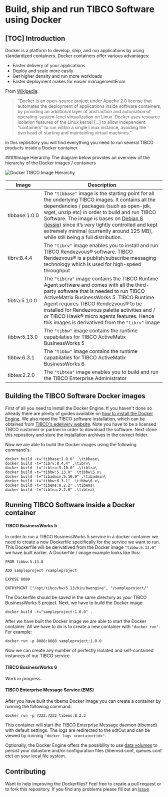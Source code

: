 Build, ship and run TIBCO Software using Docker 
=================== 
[TOC] 
Introduction 
-------------- 

Docker is a platform to develop, ship, and run applications by using standardized containers. Docker containers offer various advantages:

 - Faster delivery of your applications 
 - Deploy and scale more easily 
 - Get higher density and run more workloads
 - Faster deployment makes for easier managementFrom 

From [Wikipedia](https://en.wikipedia.org/wiki/Docker_%28software%29):

> “Docker is an open-source project under Apache 2.0 license that automates the deployment of applications inside software containers,  by providing an additional layer of abstraction and automation of  operating-system-level virtualization on Linux. Docker uses resource isolation features of the Linux kernel […] to allow independent  “containers” to run within a single Linux instance, avoiding the  overhead of starting and maintaining virtual machines.”


In this repository you will find everything you need to run several TIBCO products inside a Docker container.


####Image Hierarchy 
The diagram below provides an overview of the hierarchy of the Docker images / containers

![Docker TIBCO Image Hierarchy ](http://i.imgur.com/5L4XqvV.png) 

| Image	 | Description | 
| --- | --- |
| tibbase:1.0.0 | The `"tibbase"` image is the starting point for all the underlying TIBCO images. It contains all the dependencies / packages (such as open-jdk, wget, unzip etc) in order to build and run TIBCO Software. The image is bases on [Debian 8 (jessie)](https://hub.docker.com/_/debian/) since it’s very tightly controlled and kept extremely minimal (currently around 125 MB), while still being a full distribution. | 
| tibrv:8.4.4 | The `"tibrv"` image enables you to install and run TIBCO Rendezvous® software. TIBCO Rendezvous® is a publish/subscribe messaging technology which is used for high-speed throughput |
| tibtra:5.10.0 | The `"tibtra"` image contains the TIBCO Runtime Agent software and comes with all the third-party software that is needed to run TIBCO ActiveMatrix BusinessWorks 5. TIBCO Runtime Agent requires TIBCO Rendezvous® to be installed for Rendezvous palette activities and / or TIBCO Hawk® micro agents features. Hence this images is derivatived from the `"tibrv"` image | 
| tibbw:5.13.0 | The `"tibbw"` image contains the runtime capabilaties for TIBCO ActiveMatix BusinessWorks 5 | 
| tibbw:6.3.1 | The `"tibbw"` image contains the runtime capabilaties for TIBCO ActiveMatix BusinessWorks 6 |
| tibtea:2.2.0 | The `"tibtea"` image enables you to build and run the TIBCO Enterprise Administrator |


Building the TIBCO Software Docker images
------
First of all you need to install  the Docker Engine. If you haven't done so already there are plenty of guides available on [how to install the Docker Engine](https://docs.docker.com/engine/installation/). We also need the TIBCO software installation, which can be obtained from [TIBCO's edelivery website](http://edelivery.tibco.com). Note you have to be a licensed TIBCO customer or partner in order to download the software. Next clone this repository and store the installation archives in the correct folder. 

Now we are able to build the Docker images using the following command's:

    docker build -t="tibbase:1.0.0" .\tibbase\
    docker build -t="tibrv:8.4.4" .\tibrv\
    docker build -t="tibtra:5.10.0" .\tibtra\
    docker build -t="tibbw:5.13.0" .\tibbw\5.x\
    docker build -t="tibadmin:5.10.0" .\tibadmin\
    docker build -t="tibbw:6.3.1" .\tibbw\6.x\
    docker build -t="tibems:8.2.2" .\tibems\
    docker build -t="tibtea:2.2.0" .\tibtea\

Running TIBCO Software inside a Docker container
---------------------------------
#### TIBCO BusinessWorks 5

In order to run a TIBCO BusinessWorks 5 service in a docker container we need to create a new Dockerfile specifically for the service we want to run. This Dockerfile will be derivatived  from the Docker image `"tibbw:5.13.0"` we have built earlier. A Dockerfile / image example looks like this:

    FROM tibbw:5.13.0
    
    ADD sampleproject /sampleproject
    
    EXPOSE 8080
    
    ENTRYPOINT ["/opt/tibco/bw/5.13/bin/bwengine", "/sampleproject/"

The Dockerfile should be saved in the same directory as your TIBCO BusinessWorks 5 project. Next, we have to build the Docker image:

    docker build -t="sampleproject:1.0.0" .

After we have built the Docker image we are able to start the Docker container. All we have to do is to create a new container with `"docker run"`. For example:

    docker run -p 8080:8080 sampleproject:1.0.0

Now we can create any number of perfectly isolated and self-contained instances of our TIBCO service. 


#### TIBCO BusinessWorks 6

Work in progress..



#### TIBCO Enterprise Message Service (EMS) 

After you have built the tibems Docker Image you can create a container by running the following command:


    docker run -p 7222:7222 tibems:8.2.2

This container will start the TIBCO Enterprise Message daemon (tibemsd) with default settings. The logs are redirected to the sdtOut and can be viewed by running `"docker logs <containerid>"`.

Optionally, the Docker Engine offers the possibility to use [data volumes](https://docs.docker.com/engine/userguide/containers/dockervolumes/) to persist your datastore and/or configuration files (tibemsd.conf, queues.conf etc) on your local file system.

Contributing 
-------------- 
Want to help improving the Dockerfiles? Feel free to create a pull request or to fork this repository. If you find any problems please fill out an [issue](https://github.com/mikeschippers/docker-tibco/issues/new) 
